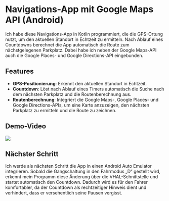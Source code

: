# Navigations-App mit Google Maps API (Android)

Ich habe diese Navigations-App in Kotlin programmiert, die die GPS-Ortung nutzt, um den aktuellen 
Standort in Echtzeit zu ermitteln. Nach Ablauf eines Countdowns berechnet die App automatisch die 
Route zum nächstgelegenen Parkplatz. Dabei habe ich neben der Google Maps-API auch die Google 
Places- und Google Directions-API eingebunden.

## Features

- **GPS-Positionierung**: Erkennt den aktuellen Standort in Echtzeit.
- **Countdown**: Löst nach Ablauf eines Timers automatisch die Suche nach dem nächsten Parkplatz
und die Routenberechnung aus.
- **Routenberechnung**: Integriert die Google Maps-, Google Places- und Google Directions-APIs,
um eine Karte anzuzeigen, den nächsten Parkplatz zu ermitteln und die Route zu zeichnen.

## Demo-Video
![](./assets/demovid.gif)

## Nächster Schritt

Ich werde als nächsten Schritt die App in einen Android Auto Emulator integrieren. Sobald die
Gangschaltung in den Fahrmodus „D“ gestellt wird, erkennt mein Programm diese Änderung über die
VHAL-Schnittstelle und startet automatisch den Countdown. Dadurch wird es für den Fahrer
komfortabler, da der Countdown als rechtzeitiger Hinweis dient und verhindert, dass er versehentlich
seine Pausen vergisst.